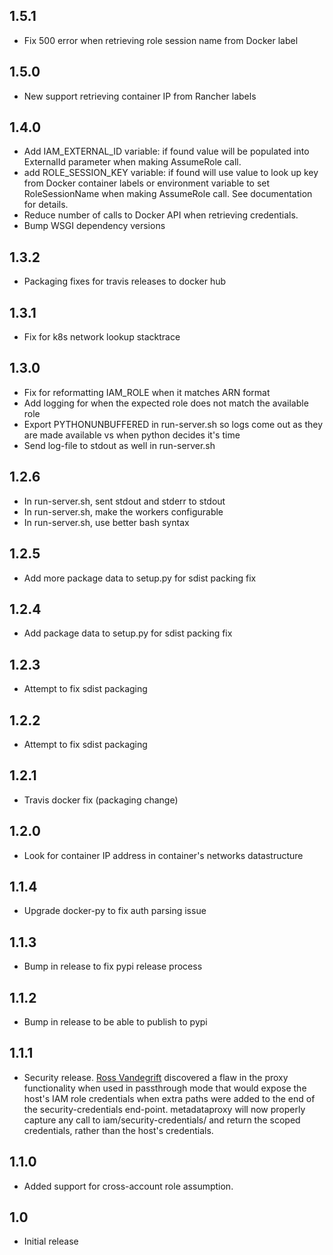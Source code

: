 ## 1.5.1

* Fix 500 error when retrieving role session name from Docker label

## 1.5.0

* New support retrieving container IP from Rancher labels

## 1.4.0

* Add IAM\_EXTERNAL\_ID variable: if found value will be populated into ExternalId parameter when making AssumeRole call.
* add ROLE\_SESSION\_KEY variable: if found will use value to look up key from Docker container labels or environment variable to set RoleSessionName when making AssumeRole call. See documentation for details.
* Reduce number of calls to Docker API when retrieving credentials.
* Bump WSGI dependency versions

## 1.3.2

* Packaging fixes for travis releases to docker hub

## 1.3.1

* Fix for k8s network lookup stacktrace

## 1.3.0

* Fix for reformatting IAM\_ROLE when it matches ARN format
* Add logging for when the expected role does not match the available role
* Export PYTHONUNBUFFERED in run-server.sh so logs come out as they are made available vs when python decides it's time
* Send log-file to stdout as well in run-server.sh

## 1.2.6

* In run-server.sh, sent stdout and stderr to stdout
* In run-server.sh, make the workers configurable
* In run-server.sh, use better bash syntax

## 1.2.5

* Add more package data to setup.py for sdist packing fix

## 1.2.4

* Add package data to setup.py for sdist packing fix

## 1.2.3

* Attempt to fix sdist packaging

## 1.2.2

* Attempt to fix sdist packaging

## 1.2.1

* Travis docker fix (packaging change)

## 1.2.0

* Look for container IP address in container's networks datastructure

## 1.1.4

* Upgrade docker-py to fix auth parsing issue

## 1.1.3

* Bump in release to fix pypi release process

## 1.1.2

* Bump in release to be able to publish to pypi

## 1.1.1

* Security release. [Ross Vandegrift](https://github.com/rvandegrift/) discovered a flaw in the proxy functionality when used in passthrough mode that would expose the host's IAM role credentials when extra paths were added to the end of the security-credentials end-point. metadataproxy will now properly capture any call to iam/security-credentials/<role> and return the scoped credentials, rather than the host's credentials.

## 1.1.0

* Added support for cross-account role assumption.

## 1.0

* Initial release
